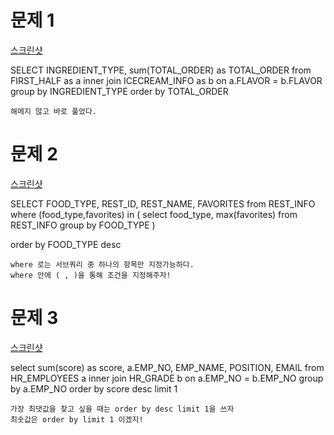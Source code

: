 # 문제 1

[스크린샷](./스크린샷/5주차%20문제%201.png)

SELECT INGREDIENT_TYPE, sum(TOTAL_ORDER) as TOTAL_ORDER
from FIRST_HALF as a
inner join ICECREAM_INFO as b on
a.FLAVOR = b.FLAVOR
group by INGREDIENT_TYPE
order by TOTAL_ORDER
 ``` 
해메지 않고 바로 풀었다. 
 ``` 

# 문제 2

[스크린샷](./스크린샷/5주차%20문제%202.png)

SELECT FOOD_TYPE, REST_ID, REST_NAME, FAVORITES
from REST_INFO
where (food_type,favorites) in (
    select food_type, max(favorites) from REST_INFO 
group by FOOD_TYPE )
    
order by FOOD_TYPE desc

 ``` 
where 로는 서브쿼리 중 하나의 항목만 지정가능하다.
where 안에 ( , )을 통해 조건을 지정해주자!
 ``` 


# 문제 3
[스크린샷](./스크린샷/5주차%20문제%203.png)

select sum(score) as score, a.EMP_NO, EMP_NAME, POSITION, EMAIL
from HR_EMPLOYEES a
inner join HR_GRADE b
on a.EMP_NO = b.EMP_NO
group by a.EMP_NO 
order by score desc
limit 1

 ``` 
가장 최댓값을 찾고 싶을 때는 order by desc limit 1을 쓰자
최솟값은 order by limit 1 이겠지!
 ``` 